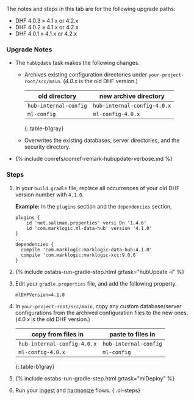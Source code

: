 <div id="DHF403401to410" class="tabcontent" markdown="1">

The notes and steps in this tab are for the following upgrade paths:
- DHF 4.0.3 » 4.1.x or 4.2.x
- DHF 4.0.2 » 4.1.x or 4.2.x
- DHF 4.0.1 » 4.1.x or 4.2.x


### Upgrade Notes

- The `hubUpdate` task makes the following changes.

    - Archives existing configuration directories under `your-project-root/src/main`. (*4.0.x* is the old DHF version.)

      | old directory | new archive directory |
      |---|---|
      | `hub-internal-config` | `hub-internal-config-4.0.x` |
      | `ml-config` | `ml-config-4.0.x` |
      {:.table-b1gray}

    - Overwrites the existing databases, server directories, and the security directory.

- {% include conrefs/conref-remark-hubupdate-verbose.md %}


### Steps

1. In your `build.gradle` file, replace all occurrences of your old DHF version number with `4.1.0`.

    **Example:** In the `plugins` section and the `dependencies` section,

      ```
      plugins {
          id 'net.saliman.properties' versi Dn '1.4.6'
          id 'com.marklogic.ml-data-hub' version '4.1.0'
      }
      ...
      dependencies {
        compile 'com.marklogic:marklogic-data-hub:4.1.0'
        compile 'com.marklogic:marklogic-xcc:9.0.6'
      }
      ```

      <!-- See build script. -->

1. {% include ostabs-run-gradle-step.html grtask="hubUpdate -i" %}

1. Edit your `gradle.properties` file, and add the following property.

      ```
      mlDHFVersion=4.1.0
      ```

1. In `your-project-root/src/main`, copy any custom database/server configurations from the archived configuration files to the new ones. (*4.0.x* is the old DHF version.)

    | copy from files in | paste to files in |
    |---|---|
    | `hub-internal-config-4.0.x` | `hub-internal-config` |
    | `ml-config-4.0.x` | `ml-config` |
    {:.table-b1gray}

1. {% include ostabs-run-gradle-step.html grtask="mlDeploy" %}

1. Run your [ingest]({{site.baseurl}}/ingest/) and [harmonize]({{site.baseurl}}/harmonize/) flows.
{:.ol-steps}
</div>
